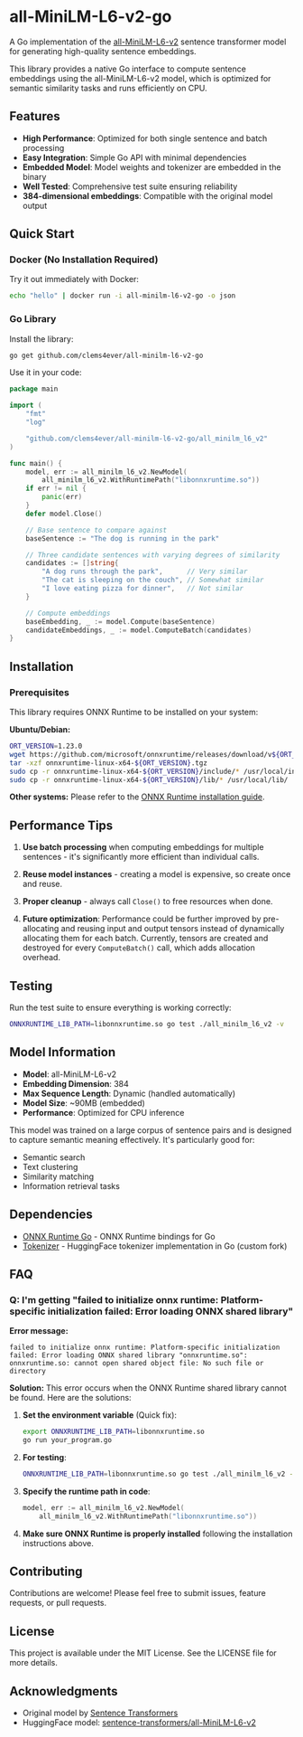 # all-MiniLM-L6-v2-go 

A Go implementation of the [all-MiniLM-L6-v2](https://huggingface.co/sentence-transformers/all-MiniLM-L6-v2) sentence transformer model for generating high-quality sentence embeddings.

This library provides a native Go interface to compute sentence embeddings using the all-MiniLM-L6-v2 model, which is optimized for semantic similarity tasks and runs efficiently on CPU.

## Features

- **High Performance**: Optimized for both single sentence and batch processing
- **Easy Integration**: Simple Go API with minimal dependencies
- **Embedded Model**: Model weights and tokenizer are embedded in the binary
- **Well Tested**: Comprehensive test suite ensuring reliability
- **384-dimensional embeddings**: Compatible with the original model output

## Quick Start

### Docker (No Installation Required)

Try it out immediately with Docker:

```bash
echo "hello" | docker run -i all-minilm-l6-v2-go -o json
```

### Go Library

Install the library:

```bash
go get github.com/clems4ever/all-minilm-l6-v2-go
```

Use it in your code:

```go
package main

import (
    "fmt"
    "log"

    "github.com/clems4ever/all-minilm-l6-v2-go/all_minilm_l6_v2"
)

func main() {
	model, err := all_minilm_l6_v2.NewModel(
		all_minilm_l6_v2.WithRuntimePath("libonnxruntime.so"))
	if err != nil {
		panic(err)
	}
	defer model.Close()

	// Base sentence to compare against
	baseSentence := "The dog is running in the park"

	// Three candidate sentences with varying degrees of similarity
	candidates := []string{
		"A dog runs through the park",      // Very similar
		"The cat is sleeping on the couch", // Somewhat similar
		"I love eating pizza for dinner",   // Not similar
	}

	// Compute embeddings
	baseEmbedding, _ := model.Compute(baseSentence)
	candidateEmbeddings, _ := model.ComputeBatch(candidates)
}
```

## Installation

### Prerequisites

This library requires ONNX Runtime to be installed on your system:

**Ubuntu/Debian:**
```bash
ORT_VERSION=1.23.0
wget https://github.com/microsoft/onnxruntime/releases/download/v${ORT_VERSION}/onnxruntime-linux-x64-${ORT_VERSION}.tgz
tar -xzf onnxruntime-linux-x64-${ORT_VERSION}.tgz
sudo cp -r onnxruntime-linux-x64-${ORT_VERSION}/include/* /usr/local/include/
sudo cp -r onnxruntime-linux-x64-${ORT_VERSION}/lib/* /usr/local/lib/
```

**Other systems:** Please refer to the [ONNX Runtime installation guide](https://onnxruntime.ai/docs/install/).

## Performance Tips

1. **Use batch processing** when computing embeddings for multiple sentences - it's significantly more efficient than individual calls.

2. **Reuse model instances** - creating a model is expensive, so create once and reuse.

3. **Proper cleanup** - always call `Close()` to free resources when done.

4. **Future optimization**: Performance could be further improved by pre-allocating and reusing input and output tensors instead of dynamically allocating them for each batch. Currently, tensors are created and destroyed for every `ComputeBatch()` call, which adds allocation overhead.

## Testing

Run the test suite to ensure everything is working correctly:

```bash
ONNXRUNTIME_LIB_PATH=libonnxruntime.so go test ./all_minilm_l6_v2 -v
```

## Model Information

- **Model**: all-MiniLM-L6-v2
- **Embedding Dimension**: 384
- **Max Sequence Length**: Dynamic (handled automatically)
- **Model Size**: ~90MB (embedded)
- **Performance**: Optimized for CPU inference

This model was trained on a large corpus of sentence pairs and is designed to capture semantic meaning effectively. It's particularly good for:
- Semantic search
- Text clustering
- Similarity matching
- Information retrieval tasks

## Dependencies

- [ONNX Runtime Go](https://github.com/yalue/onnxruntime_go) - ONNX Runtime bindings for Go
- [Tokenizer](https://github.com/sugarme/tokenizer) - HuggingFace tokenizer implementation in Go (custom fork)

## FAQ

### Q: I'm getting "failed to initialize onnx runtime: Platform-specific initialization failed: Error loading ONNX shared library"

**Error message:**
```
failed to initialize onnx runtime: Platform-specific initialization failed: Error loading ONNX shared library "onnxruntime.so": onnxruntime.so: cannot open shared object file: No such file or directory
```

**Solution:**
This error occurs when the ONNX Runtime shared library cannot be found. Here are the solutions:

1. **Set the environment variable** (Quick fix):
   ```bash
   export ONNXRUNTIME_LIB_PATH=libonnxruntime.so
   go run your_program.go
   ```
2. **For testing**:
   ```bash
   ONNXRUNTIME_LIB_PATH=libonnxruntime.so go test ./all_minilm_l6_v2 -v
   ```

3. **Specify the runtime path in code**:
   ```go
   model, err := all_minilm_l6_v2.NewModel(
       all_minilm_l6_v2.WithRuntimePath("libonnxruntime.so"))
   ```

4. **Make sure ONNX Runtime is properly installed** following the installation instructions above.

## Contributing

Contributions are welcome! Please feel free to submit issues, feature requests, or pull requests.

## License

This project is available under the MIT License. See the LICENSE file for more details.

## Acknowledgments

- Original model by [Sentence Transformers](https://www.sbert.net/)
- HuggingFace model: [sentence-transformers/all-MiniLM-L6-v2](https://huggingface.co/sentence-transformers/all-MiniLM-L6-v2)